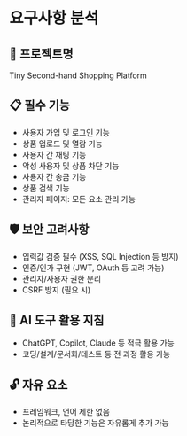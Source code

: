 # 요구사항 분석

## 📌 프로젝트명
Tiny Second-hand Shopping Platform

## 📋 필수 기능
- 사용자 가입 및 로그인 기능
- 상품 업로드 및 열람 기능
- 사용자 간 채팅 기능
- 악성 사용자 및 상품 차단 기능
- 사용자 간 송금 기능
- 상품 검색 기능
- 관리자 페이지: 모든 요소 관리 가능

## 🛡️ 보안 고려사항
- 입력값 검증 필수 (XSS, SQL Injection 등 방지)
- 인증/인가 구현 (JWT, OAuth 등 고려 가능)
- 관리자/사용자 권한 분리
- CSRF 방지 (필요 시)

## 🧠 AI 도구 활용 지침
- ChatGPT, Copilot, Claude 등 적극 활용 가능
- 코딩/설계/문서화/테스트 등 전 과정 활용 가능

## 🔓 자유 요소
- 프레임워크, 언어 제한 없음
- 논리적으로 타당한 기능은 자유롭게 추가 가능
